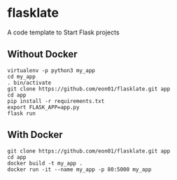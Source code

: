 # flasklate
A code template to Start Flask projects


## Without Docker

```
virtualenv -p python3 my_app
cd my_app
. bin/activate
git clone https://github.com/eon01/flasklate.git app
cd app
pip install -r requirements.txt
export FLASK_APP=app.py
flask run
```


## With Docker

```
git clone https://github.com/eon01/flasklate.git app
cd app
docker build -t my_app . 
docker run -it --name my_app -p 80:5000 my_app
```

